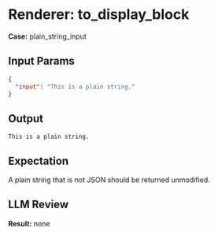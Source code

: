 # Renderer: to_display_block
**Case:** plain_string_input

## Input Params
```json
{
  "input": "This is a plain string."
}
```

## Output
```
This is a plain string.
```

## Expectation
A plain string that is not JSON should be returned unmodified.

## LLM Review
**Result:** none

